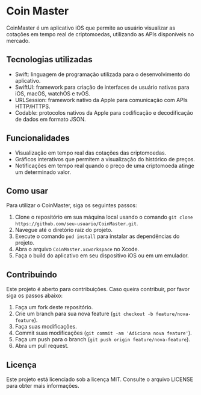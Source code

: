 <h1>Coin Master</h1>
<p>CoinMaster é um aplicativo iOS que permite ao usuário visualizar as cotações em tempo real de criptomoedas, utilizando as APIs disponíveis no mercado.</p>
<h2>Tecnologias utilizadas</h2>
<ul>
  <li>Swift: linguagem de programação utilizada para o desenvolvimento do aplicativo.</li>
  <li>SwiftUI: framework para criação de interfaces de usuário nativas para iOS, macOS, watchOS e tvOS.</li>
  <li>URLSession: framework nativo da Apple para comunicação com APIs HTTP/HTTPS.</li>
  <li>Codable: protocolos nativos da Apple para codificação e decodificação de dados em formato JSON.</li>
</ul>
<h2>Funcionalidades</h2>
<ul>
  <li>Visualização em tempo real das cotações das criptomoedas.</li>
  <li>Gráficos interativos que permitem a visualização do histórico de preços.</li>
  <li>Notificações em tempo real quando o preço de uma criptomoeda atinge um determinado valor.</li>
</ul>
<h2>Como usar</h2>
<p>Para utilizar o CoinMaster, siga os seguintes passos:</p>
<ol>
  <li>Clone o repositório em sua máquina local usando o comando <code>git clone https://github.com/seu-usuario/CoinMaster.git</code>.</li>
  <li>Navegue até o diretório raiz do projeto.</li>
  <li>Execute o comando <code>pod install</code> para instalar as dependências do projeto.</li>
  <li>Abra o arquivo <code>CoinMaster.xcworkspace</code> no Xcode.</li>
  <li>Faça o build do aplicativo em seu dispositivo iOS ou em um emulador.</li>
</ol>
<h2>Contribuindo</h2>
<p>Este projeto é aberto para contribuições. Caso queira contribuir, por favor siga os passos abaixo:</p>
<ol>
  <li>Faça um fork deste repositório.</li>
  <li>Crie um branch para sua nova feature (<code>git checkout -b feature/nova-feature</code>).</li>
  <li>Faça suas modificações.</li>
  <li>Commit suas modificações (<code>git commit -am 'Adiciona nova feature'</code>).</li>
  <li>Faça um push para o branch (<code>git push origin feature/nova-feature</code>).</li>
  <li>Abra um pull request.</li>
</ol>
<h2>Licença</h2>
<p>Este projeto está licenciado sob a licença MIT. Consulte o arquivo LICENSE para obter mais informações.</p>
